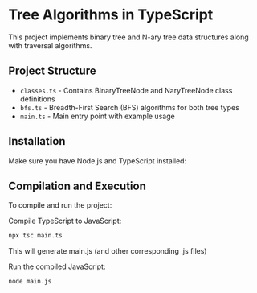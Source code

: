# Tree Algorithms in TypeScript

This project implements binary tree and N-ary tree data structures along with traversal algorithms.

## Project Structure

- `classes.ts` - Contains BinaryTreeNode and NaryTreeNode class definitions
- `bfs.ts` - Breadth-First Search (BFS) algorithms for both tree types
- `main.ts` - Main entry point with example usage

## Installation

Make sure you have Node.js and TypeScript installed:

## Compilation and Execution

To compile and run the project:

Compile TypeScript to JavaScript:

```bash
npx tsc main.ts
```

This will generate main.js (and other corresponding .js files)

Run the compiled JavaScript:

```bash
node main.js
```
